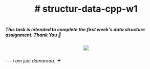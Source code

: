 <h1 align="center"># structur-data-cpp-w1<h1>

<h5>This task is intended to complete the first week's data structure assignment. Thank You 👾<h5>

<p align="center"><a><img align="middle" src="https://user-images.githubusercontent.com/114411272/223999841-33227c68-b904-4cdd-b3e8-7c92fffec81e.gif"></a></p>
<h6>--- i am just damaraaa. ☔<h6>

